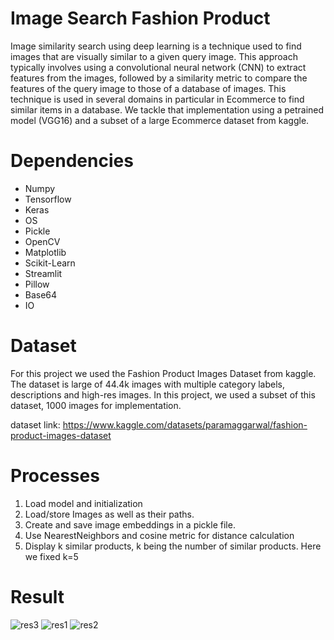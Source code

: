 # Image Search Fashion Product

Image similarity search using deep learning is a technique used to find images that are visually similar to a given query image. This approach typically involves using a convolutional neural network (CNN) to extract features from the images, followed by a similarity metric to compare the features of the query image to those of a database of images. This technique is used in several domains in particular in Ecommerce to find similar items in a database. We tackle that implementation using a petrained model (VGG16) and a subset of a large Ecommerce dataset from kaggle.

# Dependencies
 - Numpy
 - Tensorflow
 - Keras
 - OS
 - Pickle
 - OpenCV
 - Matplotlib
 - Scikit-Learn
 - Streamlit
 - Pillow
 - Base64
 - IO
 
 # Dataset
 For this project we used the Fashion Product Images Dataset from kaggle. The dataset is large of 44.4k images with multiple category labels, descriptions and high-res images. In this project, we used a subset of this dataset, 1000 images for implementation.
 
 dataset link: https://www.kaggle.com/datasets/paramaggarwal/fashion-product-images-dataset
 
 # Processes
 1. Load model and initialization
 2. Load/store Images as well as their paths.
 3. Create and save image embeddings in a pickle file.
 4. Use NearestNeighbors and cosine metric for distance calculation
 5. Display k similar products, k being the number of similar products. Here we fixed k=5

 
 # Result
 ![res3](https://user-images.githubusercontent.com/48753146/228759320-e0110817-a24b-4650-93c7-2dd67e713bb2.PNG)
 ![res1](https://user-images.githubusercontent.com/48753146/228759334-88648ee3-5e0d-444c-b056-c4b93774017f.PNG)
 ![res2](https://user-images.githubusercontent.com/48753146/228759341-8d7b9c02-c535-4be3-a232-769eb91f847a.PNG)
 
 
 
 
 
 
 
 
 
 
 
 
 
 
 
 
 
 
 
 
 
